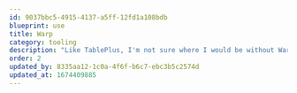```yaml
---
id: 9037bbc5-4915-4137-a5ff-12fd1a108bdb
blueprint: use
title: Warp
category: tooling
description: "Like TablePlus, I'm not sure where I would be without Warp. This is a modern terminal for the modern developer, it replaced iTerm for me over a year ago and love having a terminal that feels more like a text editor, it feels more natural."
order: 2
updated_by: 8335aa12-1c0a-4f6f-b6c7-ebc3b5c2574d
updated_at: 1674409885
---
```

